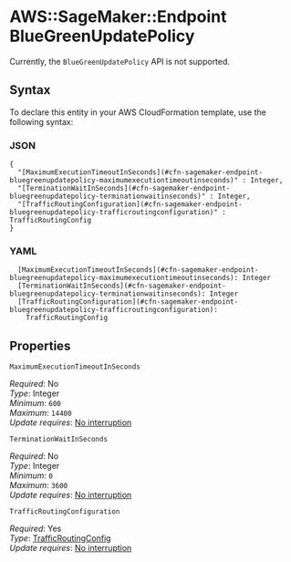 # AWS::SageMaker::Endpoint BlueGreenUpdatePolicy<a name="aws-properties-sagemaker-endpoint-bluegreenupdatepolicy"></a>

Currently, the `BlueGreenUpdatePolicy` API is not supported\.

## Syntax<a name="aws-properties-sagemaker-endpoint-bluegreenupdatepolicy-syntax"></a>

To declare this entity in your AWS CloudFormation template, use the following syntax:

### JSON<a name="aws-properties-sagemaker-endpoint-bluegreenupdatepolicy-syntax.json"></a>

```
{
  "[MaximumExecutionTimeoutInSeconds](#cfn-sagemaker-endpoint-bluegreenupdatepolicy-maximumexecutiontimeoutinseconds)" : Integer,
  "[TerminationWaitInSeconds](#cfn-sagemaker-endpoint-bluegreenupdatepolicy-terminationwaitinseconds)" : Integer,
  "[TrafficRoutingConfiguration](#cfn-sagemaker-endpoint-bluegreenupdatepolicy-trafficroutingconfiguration)" : TrafficRoutingConfig
}
```

### YAML<a name="aws-properties-sagemaker-endpoint-bluegreenupdatepolicy-syntax.yaml"></a>

```
  [MaximumExecutionTimeoutInSeconds](#cfn-sagemaker-endpoint-bluegreenupdatepolicy-maximumexecutiontimeoutinseconds): Integer
  [TerminationWaitInSeconds](#cfn-sagemaker-endpoint-bluegreenupdatepolicy-terminationwaitinseconds): Integer
  [TrafficRoutingConfiguration](#cfn-sagemaker-endpoint-bluegreenupdatepolicy-trafficroutingconfiguration): 
    TrafficRoutingConfig
```

## Properties<a name="aws-properties-sagemaker-endpoint-bluegreenupdatepolicy-properties"></a>

`MaximumExecutionTimeoutInSeconds`  <a name="cfn-sagemaker-endpoint-bluegreenupdatepolicy-maximumexecutiontimeoutinseconds"></a>
  
*Required*: No  
*Type*: Integer  
*Minimum*: `600`  
*Maximum*: `14400`  
*Update requires*: [No interruption](https://docs.aws.amazon.com/AWSCloudFormation/latest/UserGuide/using-cfn-updating-stacks-update-behaviors.html#update-no-interrupt)

`TerminationWaitInSeconds`  <a name="cfn-sagemaker-endpoint-bluegreenupdatepolicy-terminationwaitinseconds"></a>
  
*Required*: No  
*Type*: Integer  
*Minimum*: `0`  
*Maximum*: `3600`  
*Update requires*: [No interruption](https://docs.aws.amazon.com/AWSCloudFormation/latest/UserGuide/using-cfn-updating-stacks-update-behaviors.html#update-no-interrupt)

`TrafficRoutingConfiguration`  <a name="cfn-sagemaker-endpoint-bluegreenupdatepolicy-trafficroutingconfiguration"></a>
  
*Required*: Yes  
*Type*: [TrafficRoutingConfig](aws-properties-sagemaker-endpoint-trafficroutingconfig.md)  
*Update requires*: [No interruption](https://docs.aws.amazon.com/AWSCloudFormation/latest/UserGuide/using-cfn-updating-stacks-update-behaviors.html#update-no-interrupt)